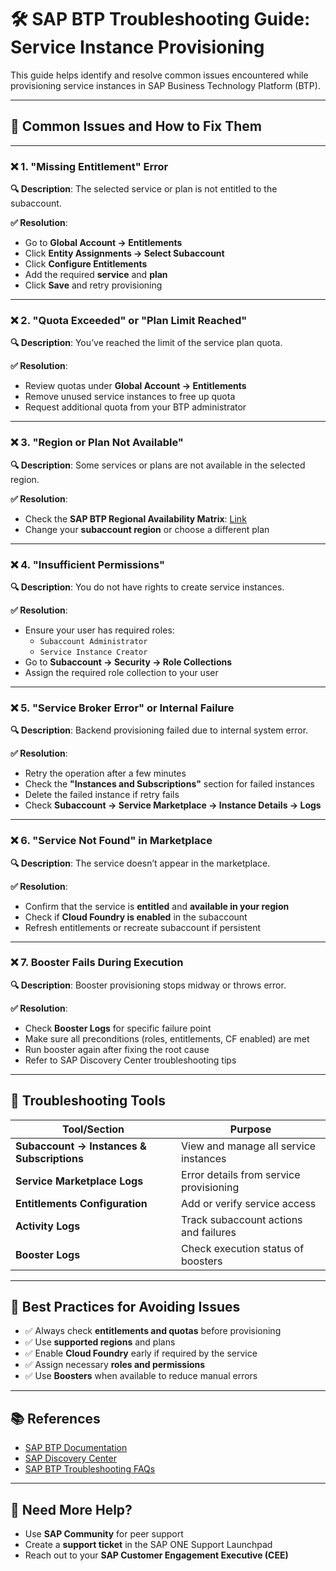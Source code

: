 # 🛠️ SAP BTP Troubleshooting Guide: Service Instance Provisioning

This guide helps identify and resolve common issues encountered while provisioning service instances in SAP Business Technology Platform (BTP).

---

## 🧩 Common Issues and How to Fix Them

---

### ❌ 1. **"Missing Entitlement" Error**

**🔍 Description**: The selected service or plan is not entitled to the subaccount.

**✅ Resolution**:
- Go to **Global Account → Entitlements**
- Click **Entity Assignments → Select Subaccount**
- Click **Configure Entitlements**
- Add the required **service** and **plan**
- Click **Save** and retry provisioning

---

### ❌ 2. **"Quota Exceeded" or "Plan Limit Reached"**

**🔍 Description**: You’ve reached the limit of the service plan quota.

**✅ Resolution**:
- Review quotas under **Global Account → Entitlements**
- Remove unused service instances to free up quota
- Request additional quota from your BTP administrator

---

### ❌ 3. **"Region or Plan Not Available"**

**🔍 Description**: Some services or plans are not available in the selected region.

**✅ Resolution**:
- Check the **SAP BTP Regional Availability Matrix**: [Link](https://discovery-center.cloud.sap/resources)
- Change your **subaccount region** or choose a different plan

---

### ❌ 4. **"Insufficient Permissions"**

**🔍 Description**: You do not have rights to create service instances.

**✅ Resolution**:
- Ensure your user has required roles:
  - `Subaccount Administrator`
  - `Service Instance Creator`
- Go to **Subaccount → Security → Role Collections**
- Assign the required role collection to your user

---

### ❌ 5. **"Service Broker Error" or Internal Failure**

**🔍 Description**: Backend provisioning failed due to internal system error.

**✅ Resolution**:
- Retry the operation after a few minutes
- Check the **"Instances and Subscriptions"** section for failed instances
- Delete the failed instance if retry fails
- Check **Subaccount → Service Marketplace → Instance Details → Logs**

---

### ❌ 6. **"Service Not Found" in Marketplace**

**🔍 Description**: The service doesn’t appear in the marketplace.

**✅ Resolution**:
- Confirm that the service is **entitled** and **available in your region**
- Check if **Cloud Foundry is enabled** in the subaccount
- Refresh entitlements or recreate subaccount if persistent

---

### ❌ 7. **Booster Fails During Execution**

**🔍 Description**: Booster provisioning stops midway or throws error.

**✅ Resolution**:
- Check **Booster Logs** for specific failure point
- Make sure all preconditions (roles, entitlements, CF enabled) are met
- Run booster again after fixing the root cause
- Refer to SAP Discovery Center troubleshooting tips

---

## 🧪 Troubleshooting Tools

| Tool/Section                          | Purpose                               |
|--------------------------------------|----------------------------------------|
| **Subaccount → Instances & Subscriptions** | View and manage all service instances |
| **Service Marketplace Logs**         | Error details from service provisioning |
| **Entitlements Configuration**       | Add or verify service access           |
| **Activity Logs**                    | Track subaccount actions and failures |
| **Booster Logs**                     | Check execution status of boosters    |

---

## 📝 Best Practices for Avoiding Issues

- ✅ Always check **entitlements and quotas** before provisioning
- ✅ Use **supported regions** and plans
- ✅ Enable **Cloud Foundry** early if required by the service
- ✅ Assign necessary **roles and permissions**
- ✅ Use **Boosters** when available to reduce manual errors

---

## 📚 References

- [SAP BTP Documentation](https://help.sap.com/btp)
- [SAP Discovery Center](https://discovery-center.cloud.sap)
- [SAP BTP Troubleshooting FAQs](https://help.sap.com/docs/btp/troubleshooting)

---

## 💬 Need More Help?

- Use **SAP Community** for peer support
- Create a **support ticket** in the SAP ONE Support Launchpad
- Reach out to your **SAP Customer Engagement Executive (CEE)**

